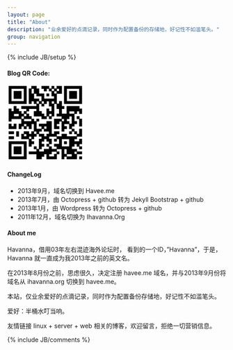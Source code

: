 ```yaml
---
layout: page
title: "About"
description: "业余爱好的点滴记录，同时作为配置备份的存储地，好记性不如滥笔头。"
group: navigation
---
```

{% include JB/setup %}

#### Blog QR Code:

![Blog QR Code](/assets/images/url.png "Blog QR Code")

#### ChangeLog

- 2013年9月，域名切换到 Havee.me
- 2013年7月，由 Octopress + github 转为 Jekyll Bootstrap + github
- 2013年1月，由 Wordpress 转为 Octopress + github
- 2011年12月，域名切换为 Ihavanna.Org

#### About me

Havanna，借用03年左右混迹海外论坛时， 看到的一个ID，”Havanna”，于是，Havanna 就一直成为我2013年之前的英文名。

在2013年8月份之前，思虑很久，决定注册 havee.me 域名，并与2013年9月份将域名从 ihavanna.org 切换到 havee.me。

本站，仅业余爱好的点滴记录，同时作为配置备份存储地，好记性不如滥笔头。

爱好：半桶水叮当响。

友情链接 linux + server + web 相关的博客，欢迎留言，拒绝一切营销信息。

{% include JB/comments %}
